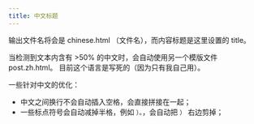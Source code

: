 ```yaml
---
title: 中文标题
---
```


输出文件名将会是 chinese.html （文件名），而内容标题是这里设置的 title。

当检测到文本内含有 >50% 的中文时，会自动使用另一个模版文件 post.zh.html。
目前这个语言是写死的（因为只有我自己用）。

一些针对中文的优化：

- 中文之间换行不会自动插入空格，会直接拼接在一起；
- 一些标点符号会自动减掉半格，例如 `）。`，会自动把 `）` 右边剪掉；
